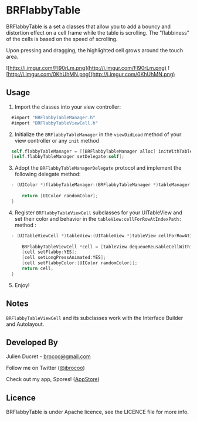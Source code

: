 BRFlabbyTable
=============

BRFlabbyTable is a set a classes that allow you to add a bouncy and distortion effect on a cell frame while the table is scrolling. The "flabbiness" of the cells is based on the speed of scrolling.

Upon pressing and dragging, the highlighted cell grows around the touch area.

![http://i.imgur.com/Fl90rLm.png](http://i.imgur.com/Fl90rLm.png)
![http://i.imgur.com/0KhUhMN.png](http://i.imgur.com/0KhUhMN.png)

Usage
-----

1.  Import the classes into your view controller:

  ```objective-c
    #import "BRFlabbyTableManager.h"
    #import "BRFlabbyTableViewCell.h"
  ```

2.  Initialize the `BRFlabbyTableManager` in the `viewDidLoad` method of your view controller or any `init` method

  ```objective-c
    self.flabbyTableManager = [[BRFlabbyTableManager alloc] initWithTableView:self.tableView];
    [self.flabbyTableManager setDelegate:self];
  ```

3.  Adopt the `BRFlabbyTableManagerDelegate` protocol and implement the following delegate method:

  ```objective-c
    - (UIColor *)flabbyTableManager:(BRFlabbyTableManager *)tableManager flabbyColorForIndexPath:(NSIndexPath *)indexPath{
            
        return [UIColor randomColor];
    }

  ```

4.  Register `BRFlabbyTableViewCell` subclasses for your UITableView and set their color and behavior in the `tableView:cellForRowAtIndexPath:` method :

  ```objective-c
    - (UITableViewCell *)tableView:(UITableView *)tableView cellForRowAtIndexPath:(NSIndexPath *)indexPath{
    
        BRFlabbyTableViewCell *cell = [tableView dequeueReusableCellWithIdentifier:@"BRFlabbyTableViewCellIdentifier" forIndexPath:indexPath];
        [cell setFlabby:YES];
        [cell setLongPressAnimated:YES];
        [cell setFlabbyColor:[UIColor randomColor]];
        return cell;
    }
  ```

5.  Enjoy!


Notes
-----
`BRFlabbyTableViewCell` and its subclasses work with the Interface Builder and Autolayout.

Developed By
----

Julien Ducret - <brocoo@gmail.com>

Follow me on Twitter ([@jbrocoo](https://twitter.com/jbrocoo))

Check out my app, Spores! ([AppStore](https://itunes.apple.com/us/app/spores/id718495353?l=fr&ls=1&mt=8))


Licence
----

BRFlabbyTable is under Apache licence, see the LICENCE file for more info.
